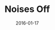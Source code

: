 ---
subheader: ''
description: "<p>by Michael Frayn<br/>\ndirected by Alex Hearn</p><p>Erratic actors\
  \ are unraveling under the pressure on the eve of opening night as the director\
  \ struggles to keep his production from tumbling into chaos in Michael Frayn\u2019\
  s Tony Award-winning farce. Directed by Alex Hearn, Noises off takes audiences backstage\
  \ to experience the drama unfolding out of the spotlight and in the wings. When\
  \ the curtain falls on forgotten lines and abandoned plots, romantic hopes may be\
  \ dashed and careers trashed.</p><p>\_</p><p><strong>Laurie Beckoff</strong> (Dotty\
  \ Otley) is a fourth-year English major, Dean's Man, and Blackfriar with ten UT\
  \ credits including <em>The Seagull</em> (Paulina),<em> Twelfth Night</em> (Fool),\
  \ <em>Macbeth</em> (First Witch), <em>Cabaret</em> (Helga), <em>As You Like It</em>\
  \ (Phebe), and workshops. She also choreographed <em>Urinetown</em> and <em>The\
  \ Drowsy Chaperone</em>, wrote the book and lyrics of <em>GATSBY: The Musical</em>\
  \ (New Work Week 2016), and participated in six Theater[24]s as a writer, director,\
  \ and actor. A lifelong Anglophile, Laurie studied abroad at Oxford University,\
  \ where she appeared in <em>A Midsummer Night's Dream</em> as Puck. <em>Noises Off\
  \ </em>is her final UT show, and she is thrilled to come full-circle by leaving\
  \ UT the way she entered: with a British accent. She would like to thank the University\
  \ Theater community for four incredible years of theatrical shenanigans.</p><p><strong>Brandon\
  \ Callender</strong> (Lloyd Dallas) is a fourth-year in the College majoring in\
  \ Computer Science. His UT/Dean's Men credits include <em>Belleville</em> (Alioune),\
  \ <em>Twelfth Night</em> (Antonio), <em>Love's Labour's Lost</em> (Berowne), <em>A\
  \ Midsummer Night's Dream</em> (Theseus/Mustardseed), <em>Selections from Angels\
  \ in America</em> (Joe), <em>Henry V</em> (Chorus), and <em>Hedda Gabler</em> (Brack).\
  \ Once a Dean's Man Always a Dean's Man.</p><p><strong>Zach Bamford</strong> (Garry)\
  \ is a second-year English/Political Science major. He has previously acted for\
  \ UT in <em>Macbeth </em>and <em>Rumors</em>.</p><p><strong>Peyton Walker</strong>\
  \ (Brooke) is a second-year in the College double majoring in Visual Arts and Art\
  \ History. Previous involvement with UT as an actress includes her roles in Workshops'\
  \ What a Wild Party (Kate), Amadeus (Katerina Cavalieri), and <em>Love's Labor's\
  \ Lost</em> (Katherine). Other UT credits include assistant costume designer on\
  \ <em>Marigolds</em> and head costume designer on <em>Hamlet.</em> She is excited\
  \ to be returning to UT after having the pleasure of being involved with independent\
  \ projects, such as <em>House of Cards </em>and, most recently, <em>Wittgenstein's\
  \ Mistress</em> as Kate.</p><p><strong>Ali Futter </strong>(Poppy Norton-Taylor)\
  \ is a first-year in the College. Previous acting credits include <em>Urinetown</em>\
  \ (Little Sally).</p><p><strong>Jakob Solheim</strong> (Frederick Fellowes) is a\
  \ second-year Public Policy and Economics major in the College. Acting credits from\
  \ this year include <em>Hamlet</em> (Rosencrantz) and <em>Twelfth Night </em>(Sir\
  \ Andrew).</p><p><strong>Natalie Pasquinelli </strong>(Belinda) is a second-year\
  \ in the College majoring in Sociology. Previous acting credits with University\
  \ Theater include <em>Miss Julie </em>(Julie), <em>Rumors</em> (Claire), and <em>Closer</em>\
  \ (Anna).</p><p><strong>Michael Procassini</strong> (Tim Allgood) is a fourth-year\
  \ in the College majoring in Biological Sciences. You may remember him from <em>Urinetown</em>\
  \ (Officer Barrel),<em> The Seagull</em> (Medvedenko), or, in a throwback to first\
  \ year <em>The Drowsy Chaperone </em>(Gangster/Pastry Chef #2). Michael would like\
  \ to thank his parents and friends for supporting artistic endeavors.</p> <p><strong>Roderick\
  \ Luke \"Derek\" Chan</strong> (Selsdon Mowbray) is a third-year in the College\
  \ majoring in Psychology. Previous acting credits include <em>Urinetown</em> (Senator\
  \ Fipp) and UofC Commedia (Stupino). Derek is also a member of Chicago's Rhythm\
  \ and Jews, serving as AcaCouncil Representative.</p><p><strong>Alex Hearn</strong>\
  \ (Director) is a third-year in the College studying Public Policy. He mostly acts\
  \ but sometimes directs. This is the third UT farce he's directed, having directing\
  \ <em>Rumors</em> and <em>The Still Alarm</em> the previous two springs. Former\
  \ acting credits include <em>By the Bog of Cats</em> (Ghost Fancier/Young Dunne)\
  \ and <em>Suburbia</em> (Jeff). He really likes comedy, and occasionally clowns\
  \ around as Pulcinella for UofC Commedia. He's the treasurer of UT Committee.</p>\
  \ <p><strong>Felicia Rustandy</strong> (Production Manager) is a third-year in the\
  \ College majoring in Biological Sciences. Previous credits include <em>Amadeus</em>\
  \ (APM),<em> Rumors </em>(APM), and <em>Twelfth Night </em>(PM). Outside of UT,\
  \ Felicia can be found volunteering at Comer Children's Hospital.</p><p><strong>Natalie\
  \ Wagner </strong>(Stage Manager) is a third-year student majoring in Law, Letters,\
  \ and Society. Her UChicago stage management credits include <em>By the Bog of Cats,\
  \ Suburbia, Endgame, The Effect of Gamma Rays on Man-in-the-Moon Marigolds, </em>and\
  \ four mainstage shows as ASM. She works on Tech Staff as the Assistant to the North\
  \ Theater Campus Manager and serves as a Curator for the quarterly Theater[24] festival.\
  \ Additionally, she has worked on multiple summer theater festivals in NYC, including\
  \ two New York Musical Theatre Festival productions: <em>Spot on the Wall</em> (PA)\
  \ and the concert <em>Beyond Words</em> (SM).</p> <p><strong>Gabi Mulder </strong>(Set\
  \ Designer) is a third-year in the College majoring in Sociology and Gender and\
  \ Sexuality Studies. Previous design credits include<em> The Seagull</em> (Set Designer),\
  \ <em>Rumors</em> (Set Designer), and <em>Fifth Planet</em> (Set Designer).</p><p><strong>Sofia\
  \ Johnson</strong> (Costume Designer) is a fourth-year in the College majoring in\
  \ Comparative Human Development. Previously for UT, she costume designed <em>The\
  \ Seagull</em> and <em>Cowboy Mouth</em>, assistant costume designed <em>A Midsummer\
  \ Night's Dream </em>and <em>The Drowsy Chaperone</em>, and acted in Workshops and\
  \ Theater[24]. She is also an ensemble member of UChicago Commedia, and has worked\
  \ with them for 8 productions.</p><p><strong>Isaiah Newman </strong>(Props Designer)\
  \ is a second year in the College majoring in Mathematics, with a minor in English\
  \ and Creative Writing. He has previously worked as Assistant Scenic Designer on\
  \ multiple UT/TAPS productions, including most recently <em>The Seagull</em> (Winter\
  \ 2016).</p><p><strong>Michael Roy </strong>(Lighting Designer) is a fourth-year\
  \ Chemistry major. He was worked previously on many UT productions and is glad to\
  \ have the opportunity to design <em>Noises Off.</em></p><p><strong>Alex Hale </strong>(Sound\
  \ Designer) is a third-year in the College majoring in Anthropology and Philosophy.\
  \ Previous tech credits include <em>As You Like It</em> (assistant sound design),\
  \ <em>Sleuth</em> (assistant sound design), <em>Belleville </em>(sound design),\
  \ <em>Urinetown</em> (sound design), and <em>Indian Women Across the Ages </em>(sound\
  \ design).</p><p><strong>Tiffany (Tippo) Wang </strong>(Technical Director) is a\
  \ third-year Psychology major. She is a member of UT/TAPS Technical Staff.</p><p><strong>Sydney\
  \ Purdue </strong>(Master Painter) is a second year majoring in Statistics. She\
  \ has previously worked as a Scenic Designer on <em>By the Bog of Cats </em>and\
  \ <em>Twelfth Night </em>and will be designing for the upcoming fall production\
  \ of <em>Iphigenia</em> <em>and Other Daughters</em>. This quarter, she is also\
  \ master painting for <em>West Side Story</em>.</p><p><strong>Ruth Wellin </strong>(Dramaturg)\
  \ is a student in the College.</p><p><strong>Rileigh Luczak </strong>(Master Electrician)\
  \ is a second-year in the College majoring in Mathematics with a minor in HIPS.\
  \ Recent lighting credits with UT include <em>Urinetown </em>(LD), <em>This is How\
  \ it Goes</em> (ALD), and <em>Amadeus </em>(ME). She has also stage managed for\
  \ Le Vorris &amp; Vox Circus.</p><p><strong>Charlie Lovejoy </strong>(Committee\
  \ Liaison) is a second-year English literature and TAPS double-major. Charlie is\
  \ primarily a stage manager; UT credits include <em>Miss Julie</em> (SM), <em>Context\
  \ </em>(SM), <em>By the Bog of Cats </em>(floor manager), <em>Amadeus</em> (ASM),\
  \ and <em>Marigolds </em>(ASM). Charlie is currently stage managing <em>West Side\
  \ Story </em>and APDing <em>Romeo &amp; Juliet. </em>Over the past seven years,\
  \ Charlie has production stage managed eighteen productions through community, professional,\
  \ and school theatre.</p><p><strong>Daniel Heins </strong>(Tech Staff Liaison) is\
  \ a member of Tech Staff.</p><p><strong>Sigrid Sutter</strong> (Dialect Coach) trained\
  \ at The Shakespeare Theatre Company\u2019s Academy for Classical Acting. She teaches\
  \ acting and heightened text for The Theatre School at DePaul.</p><p><strong>Greg\
  \ Poljacik</strong> (Fight Choreographer) is known for his work on <em>Divergent</em>\
  \ (2014), <em>Retroaction </em>(2013) and <em>Heaven Is Hell</em> (2014).</p><p><strong>Sherlock\
  \ Ziauddi</strong><strong>n</strong> (Assistant Director) is a student in the College.</p><p><strong>Adam\
  \ Johnson </strong>(Assistant Production Manager) is a third year in the College.\
  \ Previously with UT, he has acted, directed, and dramaturged. Adam currently serves\
  \ as the Chair of University Theater Committee.</p><p><strong>Nera Zhang </strong>(Assistant\
  \ Production Manager) is a first-year in the College. She managed The Monkey King\
  \ in the winter, and plans to continue PMing in the future.</p><p><strong>Olivia\
  \ Malone </strong>(Assistant Stage Manager) is a first-year in the College majoring\
  \ in Computer Science with a prospective Statistics minor. Her previous UT credits\
  \ are A Weekend of Workshops: <em>The Monkey's Paw</em> (SM) and <em>Urinetown</em>\
  \ (ASM).</p><p><strong>Zoe Berra</strong> (ASM) is a third-year Computer Science\
  \ major in the college. Previous shows include <em>Hamlet</em> (APM), as well as\
  \ various roles in Le Vorris &amp; Vox circus productions.</p><p><strong>Ruben Lesnick\
  \ </strong>(Assistant Scenic Designer) is a fourth-year Biology major. This is his\
  \ first time working on a design team with UT. Previous appearances on stage include\
  \ <em>The Seagull </em>(Shamrayev),<em> The Candles </em>(Ahab), <em>Love's Labour's\
  \ Lost </em>(Dumaine), Selections from <em>Angels in America </em>(Louis), and <em>As\
  \ You Like It</em> (Silvius).</p><p><strong>Carolyn Hruban </strong>(Assistant Costume\
  \ Designer) is a third-year in the College majoring in Biochemistry. This is her\
  \ second time working on a UT show, previously she was assistant costume designer\
  \ for <em>Clean House</em>.</p><p><strong>Alicia Zhao </strong>(Assistant Costume\
  \ Designer) is a third-year in the College majoring in Economics and Linguistics.\
  \ She is also a member of the Commedia dell'Arte troupe on campus.</p><p><strong>Ivan\
  \ Ost </strong>(Assistant Lighting Designer) is a first-year in the College tentatively\
  \ majoring in Political Science. This is his first show at the University.</p><p><strong>Christian\
  \ Castro Romero</strong> (Asst. Sound Designer) is a second-year Psychology and\
  \ TAPS major. He is the Assistant Sound for <em>Noises Off. </em>High school credits\
  \ include<em> Little Shop of Horrors, Antigone, Guys &amp; Dolls,</em> and <em>Our\
  \ Town. </em>He served as Stage Mgr., Light and Sound Board Op, Stage Hand and actor\
  \ (<em>Nicely-Nicely Johnson</em>). UT and other on campus theatrical group credits\
  \ include <em>Macbeth</em> (Sound Asst.), <em>Cowboy Mouth</em> (Sound Asst.), CES's\
  \ <em>Frankenstein</em> (Sound Designer), Logan's Puppet Festival: <em>The Temp\
  \ </em>(Light Asst.), Dean's Men's <em>Love's Labour's Lost </em>(Light Asst. &amp;\
  \ Asst. Stage Mgr.), Commedia\u2019s <em>Freudzen</em> (Sound Designer), CES's <em>Haunted\
  \ House </em>(Scenic Designer), <em>The Effect of Gamma Rays on Man-in-the-Moon\
  \ Marigolds </em>(Asst. Props), <em>Urinetown</em> (Sound Asst.), Maroon TV\u2019\
  s <em>Singularity</em> (Props Designer), Weekend of Workshops: <em>Almondseed/Almondella\
  \ </em>(Director and Playwright), <em>Belleville</em> (Asst. Sound), <em>Hamlet</em>\
  \ (Asst. Set), and <em>The Girl Show</em> (Performer).</p><p><strong>Emma Heras\
  \ </strong>is a second-year in the College majoring in Geophysical Sciences. She\
  \ has previously worked on many shows, most recently including <em>By the Bog of\
  \ Cats, Krapp's Last Tape,</em> and <em>Rumors</em>. She is currently also working\
  \ on this quarter's production of <em>West Side Story</em>.</p><p><strong>Jennifer\
  \ Wang </strong>(Apprentice Painter) is a first-year in the College majoring in\
  \ Visual Art and Public Policy.</p> <p><strong>Jacob Goodma</strong><strong>n</strong>\
  \ (Electrician) is a student in the College.</p><p><strong>Will Shore</strong> (Electrician)\
  \ is a student in the College.</p><p>\_</p>"
slug: noises
title: Noises Off
layout: show-info
quarter: spring
year: 2016
season: 2015-2016 Shows
date: 2016-01-17

---